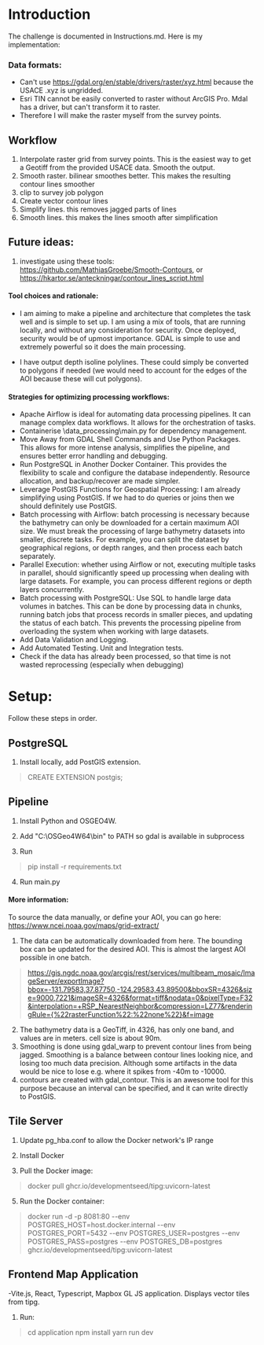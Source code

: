 # Introduction
The challenge is documented in Instructions.md. Here is my implementation:



### Data formats:
- Can't use https://gdal.org/en/stable/drivers/raster/xyz.html because the USACE .xyz is ungridded.
- Esri TIN cannot be easily converted to raster without ArcGIS Pro. Mdal has a driver, but can't transform it to raster.
- Therefore I will make the raster myself from the survey points.

## Workflow 
1. Interpolate raster grid from survey points. This is the easiest way to get a Geotiff from the provided USACE data. Smooth the output.
2. Smooth raster. bilinear smoothes better. This makes the resulting contour lines smoother
3. clip to survey job polygon
4. Create vector contour lines
5. Simplify lines. this removes jagged parts of lines
6. Smooth lines. this makes the lines smooth after simplification


## Future ideas:
1. investigate using these tools: https://github.com/MathiasGroebe/Smooth-Contours, or https://hkartor.se/anteckningar/contour_lines_script.html


#### Tool choices and rationale:
 - I am aiming to make a pipeline and architecture that completes the task well and is simple to set up. I am using a mix of tools, that are running locally, and without any consideration for security. Once deployed, security would be of upmost importance. GDAL is simple to use and extremely powerful so it does the main processing.

 - I have output depth isoline polylines. These could simply be converted to polygons if needed (we would need to account for the edges of the AOI because these will cut polygons).

#### Strategies for optimizing processing workflows:
- Apache Airflow is ideal for automating data processing pipelines. It can manage complex data workflows. It allows for the orchestration of tasks.
- Containerise \data_processing\main.py for dependency management.
- Move Away from GDAL Shell Commands and Use Python Packages. This allows for more intense analysis, simplifies the pipeline, and ensures better error handling and debugging.
- Run PostgreSQL in Another Docker Container. This provides the flexibility to scale and configure the database independently. Resource allocation, and backup/recover are made simpler.
- Leverage PostGIS Functions for Geospatial Processing: I am already simplifying using PostGIS. If we had to do queries or joins then we should definitely use PostGIS.
- Batch processing with Airflow: batch processing is necessary because the bathymetry can only be downloaded for a certain maximum AOI size. We must break the processing of large bathymetry datasets into smaller, discrete tasks. For example, you can split the dataset by geographical regions, or depth ranges, and then process each batch separately.
- Parallel Execution: whether using Airflow or not, executing multiple tasks in parallel, should significantly speed up processing when dealing with large datasets. For example, you can process different regions or depth layers concurrently.
- Batch processing with PostgreSQL: Use SQL to handle large data volumes in batches. This can be done by processing data in chunks, running batch jobs that process records in smaller pieces, and updating the status of each batch. This prevents the processing pipeline from overloading the system when working with large datasets.
- Add Data Validation and Logging.
- Add Automated Testing. Unit and Integration tests.
- Check if the data has already been processed, so that time is not wasted reprocessing (especially when debugging)


# Setup:
Follow these steps in order.

## PostgreSQL

1. Install locally, add PostGIS extension.

> CREATE EXTENSION postgis;

  

## Pipeline

1. Install Python and OSGEO4W.

2. Add "C:\OSGeo4W64\bin" to PATH so gdal is available in subprocess

3. Run

> pip install -r requirements.txt

4. Run main.py

  

#### More information:

To source the data manually, or define your AOI, you can go here: https://www.ncei.noaa.gov/maps/grid-extract/

1. The data can be automatically downloaded from here. The bounding box can be updated for the desired AOI. This is almost the largest AOI possible in one batch.
>https://gis.ngdc.noaa.gov/arcgis/rest/services/multibeam_mosaic/ImageServer/exportImage?bbox=-131.79583,37.87750,-124.29583,43.89500&bboxSR=4326&size=9000,7221&imageSR=4326&format=tiff&nodata=0&pixelType=F32&interpolation=+RSP_NearestNeighbor&compression=LZ77&renderingRule={%22rasterFunction%22:%22none%22}&f=image
2. The bathymetry data is a GeoTiff, in 4326, has only one band, and values are in meters. cell size is about 90m.
3. Smoothing is done using gdal_warp to prevent contour lines from being jagged. Smoothing is a balance between contour lines looking nice, and losing too much data precision. Although some artifacts in the data would be nice to lose e.g. where it spikes from -40m to -10000.
4. contours are created with gdal_contour. This is an awesome tool for this purpose because an interval can be specified, and it can write directly to PostGIS.


## Tile Server

1. Update pg_hba.conf to allow the Docker network's IP range

2. Install Docker

3. Pull the Docker image:
> docker pull ghcr.io/developmentseed/tipg:uvicorn-latest

5. Run the Docker container:
> docker run -d -p 8081:80 --env POSTGRES_HOST=host.docker.internal --env POSTGRES_PORT=5432 --env POSTGRES_USER=postgres --env POSTGRES_PASS=postgres --env POSTGRES_DB=postgres ghcr.io/developmentseed/tipg:uvicorn-latest

  

## Frontend Map Application
-Vite.js, React, Typescript, Mapbox GL JS application. Displays vector tiles from tipg.

1. Run:
> cd application
> npm install
> yarn run dev
